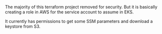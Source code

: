 The majority of this terraform project removed for security.
But it is basically creating a role in AWS for the service account to assume in EKS.

It currently has permissions to get some SSM parameters and download a keystore from S3.